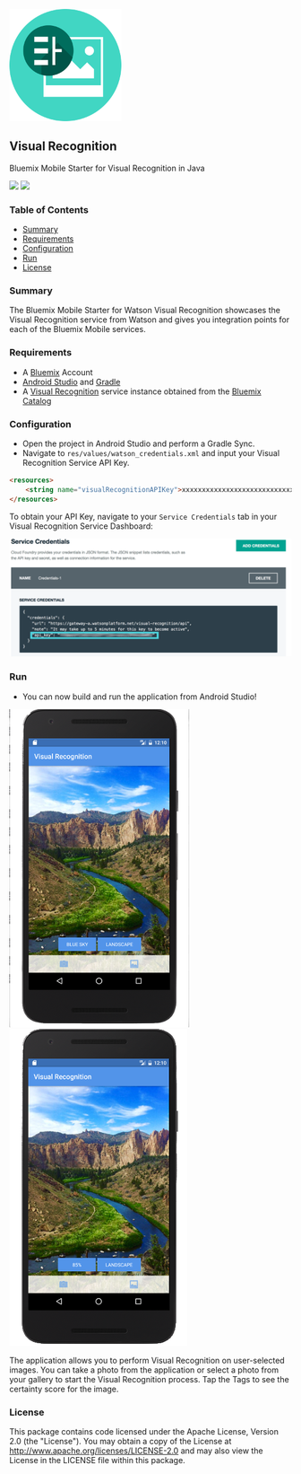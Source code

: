 ![VisualRecognition](README_Images/VisualRecognition.png)

## Visual Recognition
Bluemix Mobile Starter for Visual Recognition in Java

[![](https://img.shields.io/badge/bluemix-powered-blue.svg)](https://bluemix.net)
[![](https://img.shields.io/badge/platform-android-lightgrey.svg?style=flat)](https://developer.android.com/index.html)

### Table of Contents
* [Summary](#summary)
* [Requirements](#requirements)
* [Configuration](#configuration)
* [Run](#run)
* [License](#license)

### Summary
The Bluemix Mobile Starter for Watson Visual Recognition showcases the Visual Recognition service from Watson and gives you integration points for each of the Bluemix Mobile services.

### Requirements
* A [Bluemix](http://bluemix.net) Account
* [Android Studio](https://developer.android.com/studio/index.html) and [Gradle](https://gradle.org/gradle-download/)
* A [Visual Recognition](https://console.ng.bluemix.net/catalog/services/visual-recognition/) service instance obtained from the [Bluemix Catalog](https://console.ng.bluemix.net/catalog/)

### Configuration
* Open the project in Android Studio and perform a Gradle Sync.
* Navigate to `res/values/watson_credentials.xml` and input your Visual Recognition Service API Key.

```HTML
<resources>
    <string name="visualRecognitionAPIKey">xxxxxxxxxxxxxxxxxxxxxxxxxxxxxxxxxxxxxxxx</string>
</resources>
```

To obtain your API Key, navigate to your `Service Credentials` tab in your Visual Recognition Service Dashboard:

![VisualRecognitionCredentials](README_Images/VisualRecognitionCredentials.png)


### Run
* You can now build and run the application from Android Studio!

![VisualRecognitionAndroid](README_Images/VisualRecognitionAndroid.png) ![VisualRecognitionAndroidClicked](README_Images/VisualRecognitionAndroidClicked.png)

The application allows you to perform Visual Recognition on user-selected images. You can take a photo from the application or select a photo from your gallery to start the Visual Recognition process. Tap the Tags to see the certainty score for the image.

### License
This package contains code licensed under the Apache License, Version 2.0 (the "License"). You may obtain a copy of the License at http://www.apache.org/licenses/LICENSE-2.0 and may also view the License in the LICENSE file within this package.
